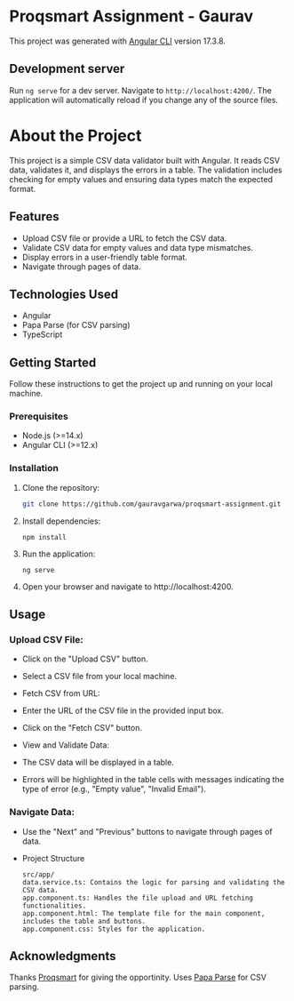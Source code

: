 # Proqsmart Assignment - Gaurav

This project was generated with [Angular CLI](https://github.com/angular/angular-cli) version 17.3.8.

## Development server

Run `ng serve` for a dev server. Navigate to `http://localhost:4200/`. The application will automatically reload if you change any of the source files.

# About the Project

This project is a simple CSV data validator built with Angular. It reads CSV data, validates it, and displays the errors in a table. The validation includes checking for empty values and ensuring data types match the expected format.

## Features

- Upload CSV file or provide a URL to fetch the CSV data.
- Validate CSV data for empty values and data type mismatches.
- Display errors in a user-friendly table format.
- Navigate through pages of data.

## Technologies Used

- Angular
- Papa Parse (for CSV parsing)
- TypeScript

## Getting Started

Follow these instructions to get the project up and running on your local machine.

### Prerequisites

- Node.js (>=14.x)
- Angular CLI (>=12.x)

### Installation

1. Clone the repository:

   ```bash
   git clone https://github.com/gauravgarwa/proqsmart-assignment.git

2. Install dependencies:

   ```
   npm install
   ```

3. Run the application:

   ```
   ng serve
   ```
4. Open your browser and navigate to http://localhost:4200.

## Usage

### Upload CSV File:

- Click on the "Upload CSV" button.
- Select a CSV file from your local machine.
- Fetch CSV from URL:

- Enter the URL of the CSV file in the provided input box.
- Click on the "Fetch CSV" button.
- View and Validate Data:

- The CSV data will be displayed in a table.
- Errors will be highlighted in the table cells with messages indicating the type of error (e.g., "Empty value", "Invalid Email").

### Navigate Data:

- Use the "Next" and "Previous" buttons to navigate through pages of data.
- Project Structure

   ```
   src/app/
   data.service.ts: Contains the logic for parsing and validating the CSV data.
   app.component.ts: Handles the file upload and URL fetching functionalities.
   app.component.html: The template file for the main component, includes the table and buttons.
   app.component.css: Styles for the application.
   ```

## Acknowledgments
Thanks <a href="https://proqsmart.com/">Proqsmart</a> for giving the opportinity.
Uses <a href="https://www.papaparse.com/">Papa Parse</a> for CSV parsing.



